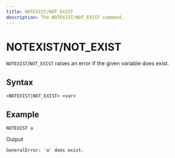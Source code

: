 ```yaml
---
title: NOTEXIST/NOT_EXIST
description: The NOTEXIST/NOT_EXIST command.
---
```


# NOTEXIST/NOT_EXIST
`NOTEXIST`/`NOT_EXIST` raises an error if the given variable does exist.

## Syntax
```
<NOTEXIST|NOT_EXIST> <var>
```

## Example
```
NOTEXIST a
```

Output
```
GeneralError: 'a' does exist.
```